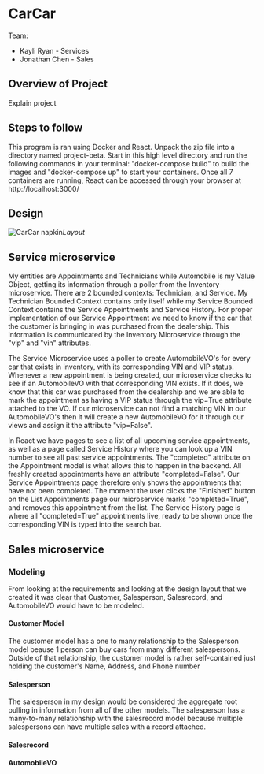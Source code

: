 # CarCar

Team:
* Kayli Ryan - Services
* Jonathan Chen - Sales

## Overview of Project
Explain project


## Steps to follow
This program is ran using Docker and React. Unpack the zip file into a directory named project-beta. Start in this high level directory and run the following commands in your terminal:  "docker-compose build" to build the images and "docker-compose up" to start your containers. Once all 7 containers are running, React can be accessed through your browser at http://localhost:3000/

## Design
![CarCar napkin](/-/blob/main/Resources/layout1.png)*Layout*

## Service microservice
My entities are Appointments and Technicians while Automobile is my Value Object, getting its information through a poller from the Inventory microservice.
There are 2 bounded contexts: Technician, and Service. My Technician Bounded Context contains only itself while my Service Bounded Context contains the Service Appointments and Service History. For proper implementation of our Service Appointment we need to know if the car that the customer is bringing in was purchased from the dealership. This information is communicated by the Inventory Microservice through the "vip" and "vin" attributes. 


The Service Microservice uses a poller to  create AutomobileVO's for every car that exists in inventory, with its corresponding VIN and VIP status. Whenever a new appointment is being created, our microservice checks to see if an AutomobileVO with that corresponding VIN exists. If it does, we know that this car was purchased from the dealership and we are able to mark the appointment as having a VIP status through the vip=True attribute attached to the VO. If our microservice can not find a matching VIN in our AutomobileVO's then it will create a new AutomobileVO for it through our views and assign it the attribute "vip=False". 


In React we have pages to see a list of all upcoming service appointments, as well as a page called Service History where you can look up a VIN number to see all past service appointments. The "completed" attribute on the Appointment model is what allows this to happen in the backend. All freshly created appointments have an attribute "completed=False". Our Service Appointments page therefore only shows the appointments that have not been completed. The moment the user clicks the "Finished" button on the List Appointments page our microservice marks "completed=True", and removes this appointment from the list. The Service History page is where all "completed=True" appointments live, ready to be shown once the corresponding VIN is typed into the search bar. 

## Sales microservice
### Modeling
From looking at the requirements and looking at the design layout that we created it was clear that Customer, Salesperson, Salesrecord, and AutomobileVO would have to be modeled. 

#### Customer Model
The customer model has a one to many relationship to the Salesperson model beause 1 person can buy cars from many different salespersons. Outside of that relationship, the customer model is rather self-contained just holding the customer's Name, Address, and Phone number

#### Salesperson
The salesperson in my design would be considered the aggregate root pulling in information from all of the other models. The salesperson has a many-to-many relationship with the salesrecord model because multiple salespersons can have multiple sales with a record attached. 

#### Salesrecord

#### AutomobileVO
